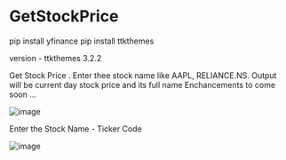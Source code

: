 # GetStockPrice

pip install yfinance
pip install ttkthemes

version - ttkthemes 3.2.2

Get Stock Price . Enter thee stock name like AAPL, RELIANCE.NS. 
Output will be current day stock price and its full name
Enchancements to come soon ... 

![image](https://github.com/sambeetmohapatra/GetStockPrice/assets/29731836/1cd6f535-9c0f-40fd-a5b9-7702d184dccb)

Enter the Stock Name - Ticker Code 

![image](https://github.com/sambeetmohapatra/GetStockPrice/assets/29731836/5dd0948d-4dc0-4f04-9c76-7f6ff4d9a8ea)


